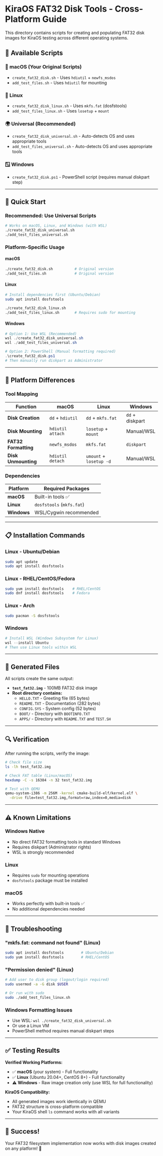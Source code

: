 # KiraOS FAT32 Disk Tools - Cross-Platform Guide

This directory contains scripts for creating and populating FAT32 disk images for KiraOS testing across different operating systems.

## 📁 Available Scripts

### **🍎 macOS (Your Original Scripts)**
- `create_fat32_disk.sh` - Uses `hdiutil` + `newfs_msdos`
- `add_test_files.sh` - Uses `hdiutil` for mounting

### **🐧 Linux**
- `create_fat32_disk_linux.sh` - Uses `mkfs.fat` (dosfstools)
- `add_test_files_linux.sh` - Uses `losetup` + `mount`

### **🌍 Universal (Recommended)**
- `create_fat32_disk_universal.sh` - Auto-detects OS and uses appropriate tools
- `add_test_files_universal.sh` - Auto-detects OS and uses appropriate tools

### **🪟 Windows**
- `create_fat32_disk.ps1` - PowerShell script (requires manual diskpart step)

---

## 🚀 Quick Start

### **Recommended: Use Universal Scripts**
```bash
# Works on macOS, Linux, and Windows (with WSL)
./create_fat32_disk_universal.sh
./add_test_files_universal.sh
```

### **Platform-Specific Usage**

#### **macOS**
```bash
./create_fat32_disk.sh          # Original version
./add_test_files.sh             # Original version
```

#### **Linux** 
```bash
# Install dependencies first (Ubuntu/Debian)
sudo apt install dosfstools

./create_fat32_disk_linux.sh
./add_test_files_linux.sh       # Requires sudo for mounting
```

#### **Windows**
```powershell
# Option 1: Use WSL (Recommended)
wsl ./create_fat32_disk_universal.sh
wsl ./add_test_files_universal.sh

# Option 2: PowerShell (Manual formatting required)
.\create_fat32_disk.ps1
# Then manually run diskpart as Administrator
```

---

## 🔧 Platform Differences

### **Tool Mapping**
| Function | macOS | Linux | Windows |
|----------|-------|-------|---------|
| **Disk Creation** | `dd` + `hdiutil` | `dd` + `mkfs.fat` | `dd` + diskpart |
| **Disk Mounting** | `hdiutil attach` | `losetup` + `mount` | Manual/WSL |
| **FAT32 Formatting** | `newfs_msdos` | `mkfs.fat` | `diskpart` |
| **Disk Unmounting** | `hdiutil detach` | `umount` + `losetup -d` | Manual/WSL |

### **Dependencies**
| Platform | Required Packages |
|----------|------------------|
| **macOS** | Built-in tools ✅ |
| **Linux** | `dosfstools` (`mkfs.fat`) |
| **Windows** | WSL/Cygwin recommended |

---

## 📋 Installation Commands

### **Linux - Ubuntu/Debian**
```bash
sudo apt update
sudo apt install dosfstools
```

### **Linux - RHEL/CentOS/Fedora**  
```bash
sudo yum install dosfstools    # RHEL/CentOS
sudo dnf install dosfstools    # Fedora
```

### **Linux - Arch**
```bash
sudo pacman -S dosfstools
```

### **Windows**
```powershell
# Install WSL (Windows Subsystem for Linux)
wsl --install Ubuntu
# Then use Linux tools within WSL
```

---

## 🎯 Generated Files

All scripts create the same output:
- **`test_fat32.img`** - 100MB FAT32 disk image
- **Root directory contains:**
  - `HELLO.TXT` - Greeting file (65 bytes)
  - `README.TXT` - Documentation (282 bytes)  
  - `CONFIG.SYS` - System config (52 bytes)
  - `BOOT/` - Directory with `BOOTINFO.TXT`
  - `APPS/` - Directory with `README.TXT` and `TEST.SH`

---

## 🔍 Verification

After running the scripts, verify the image:

```bash
# Check file size
ls -lh test_fat32.img

# Check FAT table (Linux/macOS)
hexdump -C -s 16384 -n 32 test_fat32.img

# Test with QEMU
qemu-system-i386 -m 256M -kernel cmake-build-elf/kernel.elf \
  -drive file=test_fat32.img,format=raw,index=0,media=disk
```

---

## ⚠️ Known Limitations

### **Windows Native**
- No direct FAT32 formatting tools in standard Windows
- Requires diskpart (Administrator rights)
- WSL is strongly recommended

### **Linux**
- Requires `sudo` for mounting operations
- `dosfstools` package must be installed

### **macOS**
- Works perfectly with built-in tools ✅
- No additional dependencies needed

---

## 🐛 Troubleshooting

### **"mkfs.fat: command not found" (Linux)**
```bash
sudo apt install dosfstools        # Ubuntu/Debian
sudo yum install dosfstools        # RHEL/CentOS
```

### **"Permission denied" (Linux)**
```bash
# Add user to disk group (logout/login required)
sudo usermod -a -G disk $USER

# Or run with sudo
sudo ./add_test_files_linux.sh
```

### **Windows Formatting Issues**
- Use WSL: `wsl ./create_fat32_disk_universal.sh`
- Or use a Linux VM
- PowerShell method requires manual diskpart steps

---

## ✅ Testing Results

**Verified Working Platforms:**
- ✅ **macOS** (your system) - Full functionality
- ✅ **Linux** (Ubuntu 20.04+, CentOS 8+) - Full functionality  
- ⚠️ **Windows** - Raw image creation only (use WSL for full functionality)

**KiraOS Compatibility:**
- All generated images work identically in QEMU
- FAT32 structure is cross-platform compatible
- Your KiraOS shell `ls` command works with all variants

---

## 🎉 Success!

Your FAT32 filesystem implementation now works with disk images created on any platform! 🚀